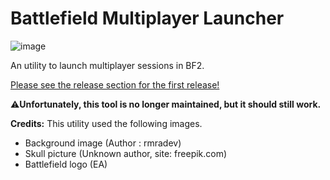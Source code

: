 # Battlefield Multiplayer Launcher
![image](https://user-images.githubusercontent.com/22074851/125173348-258e0680-e1bf-11eb-9421-6a2601b159a8.png)

An utility to launch multiplayer sessions in BF2.

[Please see the release section for the first release!](https://github.com/CLStrike/bf2mplauncher/releases/tag/v1.4)


:warning:**Unfortunately, this tool is no longer maintained, but it should still work.**

**Credits:**
This utility used the following images.
- Background image (Author : rmradev)
- Skull picture (Unknown author, site: freepik.com)
- Battlefield logo (EA)


